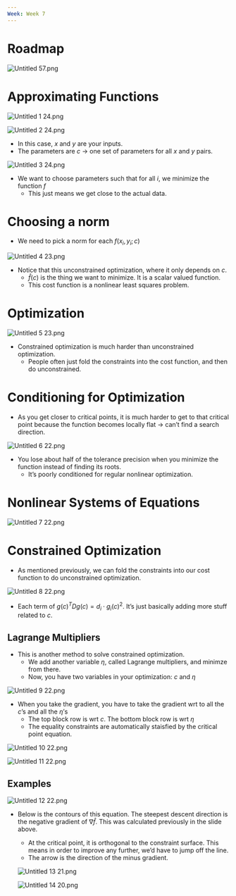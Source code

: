 ```yaml
---
Week: Week 7
---
```

# Roadmap

![Untitled 57.png](../../attachments/Untitled%2057.png)

# Approximating Functions

![Untitled 1 24.png](../../attachments/Untitled%201%2024.png)

![Untitled 2 24.png](../../attachments/Untitled%202%2024.png)

- In this case, $x$﻿ and $y$﻿ are your inputs.
- The parameters are $c$﻿ → one set of parameters for all $x$﻿ and $y$﻿ pairs.

![Untitled 3 24.png](../../attachments/Untitled%203%2024.png)

- We want to choose parameters such that for all $i$﻿, we minimize the function $f$﻿
    - This just means we get close to the actual data.

# Choosing a norm

- We need to pick a norm for each $f(x_i, y_i; c)$﻿

![Untitled 4 23.png](../../attachments/Untitled%204%2023.png)

- Notice that this unconstrained optimization, where it only depends on $c$﻿.
    - $\hat{f}(c)$﻿ is the thing we want to minimize. It is a scalar valued function.
    - This cost function is a nonlinear least squares problem.

# Optimization

![Untitled 5 23.png](../../attachments/Untitled%205%2023.png)

- Constrained optimization is much harder than unconstrained optimization.
    - People often just fold the constraints into the cost function, and then do unconstrained.

# Conditioning for Optimization

- As you get closer to critical points, it is much harder to get to that critical point because the function becomes locally flat → can’t find a search direction.

![Untitled 6 22.png](../../attachments/Untitled%206%2022.png)

- You lose about half of the tolerance precision when you minimize the function instead of finding its roots.
    - It’s poorly conditioned for regular nonlinear optimization.

# Nonlinear Systems of Equations

![Untitled 7 22.png](../../attachments/Untitled%207%2022.png)

# Constrained Optimization

- As mentioned previously, we can fold the constraints into our cost function to do unconstrained optimization.

![Untitled 8 22.png](../../attachments/Untitled%208%2022.png)

- Each term of $g(c)^T D g(c) = d_i \cdot g_i(c)^2$﻿. It’s just basically adding more stuff related to $c$﻿.

## Lagrange Multipliers

- This is another method to solve constrained optimization.
    - We add another variable $\eta$﻿, called Lagrange multipliers, and minimze from there.
    - Now, you have two variables in your optimization: $c$﻿ and $\eta$﻿

![Untitled 9 22.png](../../attachments/Untitled%209%2022.png)

- When you take the gradient, you have to take the gradient wrt to all the $c$﻿’s and all the $\eta$﻿’s
    - The top block row is wrt $c$﻿. The bottom block row is wrt $\eta$﻿
    - The equality constraints are automatically staisfied by the critical point equation.

![Untitled 10 22.png](../../attachments/Untitled%2010%2022.png)

![Untitled 11 22.png](../../attachments/Untitled%2011%2022.png)

## Examples

![Untitled 12 22.png](../../attachments/Untitled%2012%2022.png)

- Below is the contours of this equation. The steepest descent direction is the negative gradient of $\nabla \hat{f}$﻿. This was calculated previously in the slide above.
    
    - At the critical point, it is orthogonal to the constraint surface. This means in order to improve any further, we’d have to jump off the line.
    - The arrow is the direction of the minus gradient.
    
    ![Untitled 13 21.png](../../attachments/Untitled%2013%2021.png)
    
    ![Untitled 14 20.png](../../attachments/Untitled%2014%2020.png)